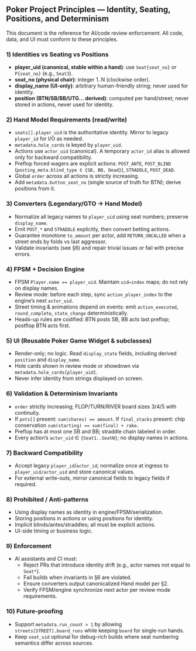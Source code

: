 ## Poker Project Principles — Identity, Seating, Positions, and Determinism

This document is the reference for AI/code review enforcement. All code, data, and UI must conform to these principles.

### 1) Identities vs Seating vs Positions
- **player_uid (canonical, stable within a hand)**: use `Seat{seat_no}` or `P{seat_no}` (e.g., `Seat3`).
- **seat_no (physical chair)**: integer 1..N (clockwise order).
- **display_name (UI-only)**: arbitrary human-friendly string; never used for identity.
- **position (BTN/SB/BB/UTG… derived)**: computed per hand/street; never stored in actions, never used for identity.

### 2) Hand Model Requirements (read/write)
- `seats[].player_uid` is the authoritative identity. Mirror to legacy `player_id` for I/O as needed.
- `metadata.hole_cards` is keyed by `player_uid`.
- Actions use `actor_uid` (canonical). A temporary `actor_id` alias is allowed only for backward compatibility.
- Preflop forced wagers are explicit actions: `POST_ANTE`, `POST_BLIND` (`posting_meta.blind_type ∈ {SB, BB, Dead}`), `STRADDLE`, `POST_DEAD`.
- Global `order` across all actions is strictly increasing.
- Add `metadata.button_seat_no` (single source of truth for BTN); derive positions from it.

### 3) Converters (Legendary/GTO → Hand Model)
- Normalize all legacy names to `player_uid` using seat numbers; preserve `display_name`.
- Emit `POST_*` and `STRADDLE` explicitly, then convert betting actions.
- Guarantee monotone `to_amount` per actor, add `RETURN_UNCALLED` when a street ends by folds vs last aggressor.
- Validate invariants (see §6) and repair trivial issues or fail with precise errors.

### 4) FPSM + Decision Engine
- FPSM `Player.name == player_uid`. Maintain `uid↔index` maps; do not rely on display names.
- Review mode: before each step, sync `action_player_index` to the engine’s next `actor_uid`.
- Street timing & animations depend on events: emit `action_executed`, `round_complete`, `state_change` deterministically.
- Heads-up rules are codified: BTN posts SB, BB acts last preflop; postflop BTN acts first.

### 5) UI (Reusable Poker Game Widget & subclasses)
- Render-only; no logic. Read `display_state` fields, including derived `position` and `display_name`.
- Hole cards shown in review mode or showdown via `metadata.hole_cards[player_uid]`.
- Never infer identity from strings displayed on screen.

### 6) Validation & Determinism Invariants
- `order` strictly increasing; FLOP/TURN/RIVER board sizes 3/4/5 with continuity.
- If `pots[]` present: `sum(shares) == amount`. If `final_stacks` present: chip conservation `sum(starting) == sum(final) + rake`.
- Preflop has at most one SB and BB; straddle chain labeled in order.
- Every action’s `actor_uid` ∈ `{Seat1..SeatN}`; no display names in actions.

### 7) Backward Compatibility
- Accept legacy `player_id`/`actor_id`; normalize once at ingress to `player_uid/actor_uid` and store canonical values.
- For external write-outs, mirror canonical fields to legacy fields if required.

### 8) Prohibited / Anti-patterns
- Using display names as identity in engine/FPSM/serialization.
- Storing positions in actions or using positions for identity.
- Implicit blinds/antes/straddles; all must be explicit actions.
- UI-side timing or business logic.

### 9) Enforcement
- AI assistants and CI must:
  - Reject PRs that introduce identity drift (e.g., actor names not equal to `Seat*`).
  - Fail builds when invariants in §6 are violated.
  - Ensure converters output canonicalized Hand model per §2.
  - Verify FPSM/engine synchronize next actor per review mode requirements.

### 10) Future-proofing
- Support `metadata.run_count > 1` by allowing `streets[STREET].board_runs` while keeping `board` for single-run hands.
- Keep `seat_uid` optional for debug-rich builds where seat numbering semantics differ across sources.


